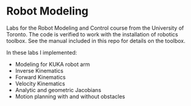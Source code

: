 # Robot Modeling

Labs for the Robot Modeling and Control course from the University of Toronto. The code is verified to work with the installation of robotics toolbox. See the manual included in this repo for details on the toolbox. 

In these labs I implemented:
  - Modeling for KUKA robot arm
  - Inverse Kinematics
  - Forward Kinematics
  - Velocity Kinematics
  - Analytic and geometric Jacobians
  - Motion planning with and without obstacles
